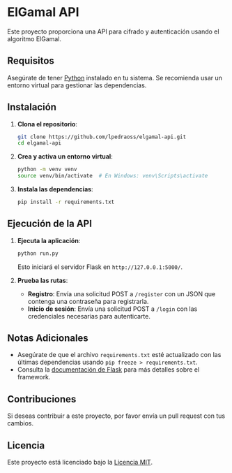 # ElGamal API

Este proyecto proporciona una API para cifrado y autenticación usando el algoritmo ElGamal.

## Requisitos

Asegúrate de tener [Python](https://www.python.org/downloads/) instalado en tu sistema. Se recomienda usar un entorno virtual para gestionar las dependencias.

## Instalación

1. **Clona el repositorio**:

    ```bash
    git clone https://github.com/lpedraoss/elgamal-api.git
    cd elgamal-api
    ```

2. **Crea y activa un entorno virtual**:

    ```bash
    python -m venv venv
    source venv/bin/activate  # En Windows: venv\Scripts\activate
    ```

3. **Instala las dependencias**:

    ```bash
    pip install -r requirements.txt
    ```

## Ejecución de la API

1. **Ejecuta la aplicación**:

    ```bash
    python run.py
    ```

    Esto iniciará el servidor Flask en `http://127.0.0.1:5000/`.

2. **Prueba las rutas**:

    - **Registro**: Envía una solicitud POST a `/register` con un JSON que contenga una contraseña para registrarla.
    - **Inicio de sesión**: Envía una solicitud POST a `/login` con las credenciales necesarias para autenticarte.

## Notas Adicionales

- Asegúrate de que el archivo `requirements.txt` esté actualizado con las últimas dependencias usando `pip freeze > requirements.txt`.
- Consulta la [documentación de Flask](https://flask.palletsprojects.com/) para más detalles sobre el framework.

## Contribuciones

Si deseas contribuir a este proyecto, por favor envía un pull request con tus cambios.

## Licencia

Este proyecto está licenciado bajo la [Licencia MIT](LICENSE).
